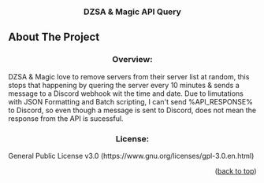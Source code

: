 <h3 align="center">DZSA & Magic API Query</h3>















</div>































<!-- ABOUT THE PROJECT -->







## About The Project



<h3 align="center">Overview:</h3> 
 DZSA & Magic love to remove servers from their server list at random, this stops that happening by quering the server every 10 minutes & sends a message to a Discord webhook wit the time and date. Due to limutations with JSON Formatting and Batch scripting, I can't send %API_RESPONSE% to Discord, so even though a message is sent to Discord, does not mean the response from the API is sucessful.

<h3 align="center">License:</h3> 
General Public License v3.0 (https://www.gnu.org/licenses/gpl-3.0.en.html)












<p align="right">(<a href="#readme-top">back to top</a>)</p>




















